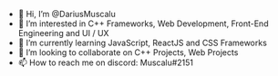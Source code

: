 - 👋 Hi, I’m @DariusMuscalu
- 👀 I’m interested in C++ Frameworks, Web Development, Front-End Engineering and UI / UX
- 🌱 I’m currently learning JavaScript, ReactJS and CSS Frameworks
- 💞️ I’m looking to collaborate on C++ Projects, Web Projects
- 📫 How to reach me on discord: Muscalu#2151

<!---
DariusMuscalu/DariusMuscalu is a ✨ special ✨ repository because its `README.md` (this file) appears on your GitHub profile.
You can click the Preview link to take a look at your changes.
--->
